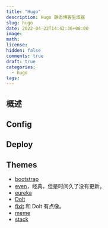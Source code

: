 ```yaml
---
title: "Hugo"
description: Hugo 静态博客生成器
slug: hugo
date: 2022-04-22T14:42:36+08:00
image:
math:
license:
hidden: false
comments: true
draft: true
categories:
  - hugo
tags:
---
```


## 概述

## Config

## Deploy

## Themes

- [bootstrap](https://github.com/razonyang/hugo-theme-bootstrap)
- [even](https://github.com/olOwOlo/hugo-theme-even)，经典，但是时间久了没有更新。
- [eureka](https://github.com/wangchucheng/hugo-eureka)
- [DoIt](https://github.com/HEIGE-PCloud/DoIt)
- [fixit](https://fixit.lruihao.cn/zh-cn/) 和 DoIt 有点像。
- [meme](https://github.com/reuixiy/hugo-theme-meme)
- [stack](https://github.com/CaiJimmy/hugo-theme-stack)
